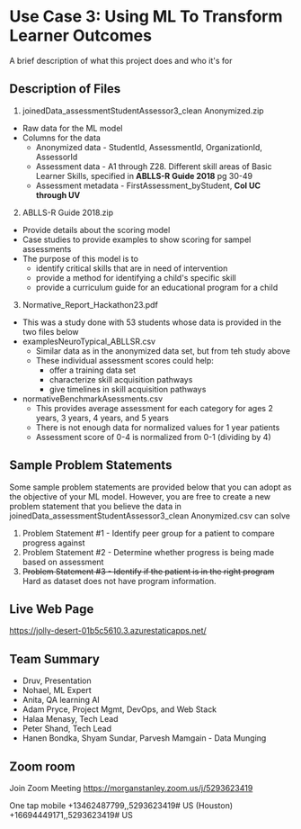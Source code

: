# Use Case 3: Using ML To Transform Learner Outcomes

A brief description of what this project does and who it's for

## Description of Files

1. joinedData_assessmentStudentAssessor3_clean Anonymized.zip
  * Raw data for the ML model
  * Columns for the data
    * Anonymized data - StudentId, AssessmentId, OrganizationId, AssessorId
    * Assessment data - A1 through Z28. Different skill areas of Basic Learner Skills, specified in **ABLLS-R Guide 2018** pg 30-49
    * Assessment metadata - FirstAssessment_byStudent, **Col UC through UV**
2.  ABLLS-R Guide 2018.zip
  * Provide details about the scoring model 
  * Case studies to provide examples to show scoring for sampel assessments
  * The purpose of this model is to 
    * identify critical skills that are in need of intervention
    * provide a method for identifying a child's specific skill
    * provide a curriculum guide for an educational program for a child
3.  Normative_Report_Hackathon23.pdf
  * This was a study done with 53 students whose data is provided in the two files below
  * examplesNeuroTypical_ABLLSR.csv
    * Similar data as in the anonymized data set, but from teh study above
    * These individual assessment scores could help:
      * offer a training data set
      * characterize skill acquisition pathways
      * give timelines in skill acquisition pathways
  * normativeBenchmarkAsessments.csv
    * This provides average assessment for each category for ages 2 years, 3 years, 4 years, and 5 years
    * There is not enough data for normalized values for 1 year patients
    * Assessment score of 0-4 is normalized from 0-1 (dividing by 4)

## Sample Problem Statements

Some sample problem statements are provided below that you can adopt as the objective of your ML model. However, you are free to create a new problem statement that you believe the data in joinedData_assessmentStudentAssessor3_clean Anonymized.csv can solve

1. Problem Statement #1 - Identify peer group for a patient to compare progress against
2. Problem Statement #2 - Determine whether progress is being made based on assessment
3. ~~Problem Statement #3 - Identify if the patient is in the right program~~ Hard as dataset does not have program information.

## Live Web Page
https://jolly-desert-01b5c5610.3.azurestaticapps.net/

## Team Summary
* Druv, Presentation
* Nohael, ML Expert
* Anita, QA learning AI
* Adam Pryce, Project Mgmt, DevOps, and Web Stack
* Halaa Menasy,	Tech Lead
* Peter Shand,	Tech Lead
* Hanen Bondka, Shyam Sundar, Parvesh Mamgain -  Data Munging

## Zoom room
Join Zoom Meeting
https://morganstanley.zoom.us/j/5293623419

One tap mobile
+13462487799,,5293623419# US (Houston)
+16694449171,,5293623419# US
